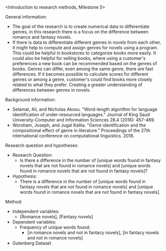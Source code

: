 <Introduction to research methods, Milestone 5>

General information:
- The goal of the research is to create numerical data to differentiate genres, in this research there is a focus on the difference between romance and fantasy novels.
- If there is data to differentiate different genres in novels from each other, it might help to compute and assign genres for novels using a program. This could be helpful in bookstores to categorize books more easily. It could also be helpful for selling books, where using a customer's preferences a new book can be recommended based on the genres of books. Genres can differ, even among the same genre, there are fast differences. If it becomes possible to calculate scores for different genres or among a genre, customer's could find books more closely related to what they prefer. Creating a greater understanding of differences between genres in novels.

Background information:
- Selamat, Ali, and Nicholas Akosu. "Word-length algorithm for language identification of under-resourced languages." Journal of King Saud University-Computer and Information Sciences 28.4 (2016): 457-469.
- Worsham, Joseph, and Jugal Kalita. "Genre identification and the compositional effect of genre in literature." Proceedings of the 27th international conference on computational linguistics. 2018.

Research question and hypotheses:
- Research Question:
  - Is there a difference in the number of [unique words found in fantasy novels that are not found in romance novels] and [unique words found in romance novels that are not found in fantasy novels]?
- Hypothesis:
  - There is a difference in the number of [unique words found in fantasy novels that are not found in romance novels] and [unique words found in romance novels that are not found in fantasy novels].

Method:
- Independent variables:
  - [Romance novels], [Fantasy novels]
- Dependent variables:
  - Frequency of unique words found:
    - [in romance novels and not in fantacy novels], [in fantacy novels and not in romance novels]
- Gutenberg Dataset

